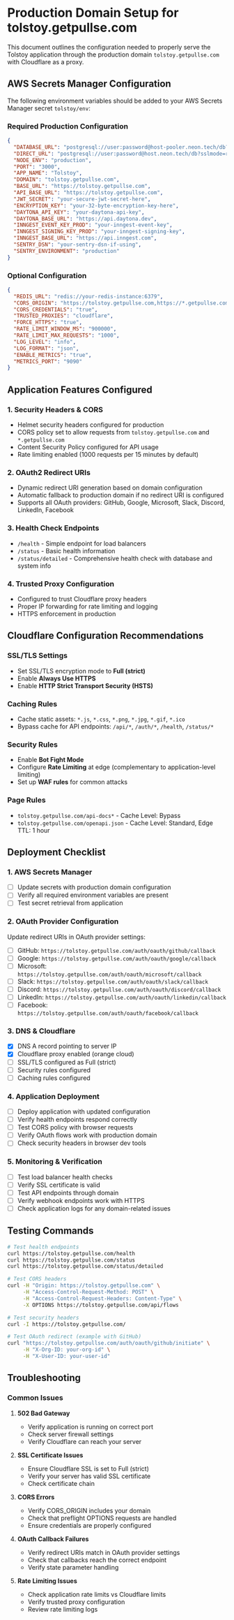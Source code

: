 # Production Domain Setup for tolstoy.getpullse.com

This document outlines the configuration needed to properly serve the Tolstoy application through the production domain `tolstoy.getpullse.com` with Cloudflare as a proxy.

## AWS Secrets Manager Configuration

The following environment variables should be added to your AWS Secrets Manager secret `tolstoy/env`:

### Required Production Configuration

```json
{
  "DATABASE_URL": "postgresql://user:password@host-pooler.neon.tech/db?sslmode=require&channel_binding=require",
  "DIRECT_URL": "postgresql://user:password@host.neon.tech/db?sslmode=require&channel_binding=require",
  "NODE_ENV": "production",
  "PORT": "3000",
  "APP_NAME": "Tolstoy",
  "DOMAIN": "tolstoy.getpullse.com",
  "BASE_URL": "https://tolstoy.getpullse.com",
  "API_BASE_URL": "https://tolstoy.getpullse.com",
  "JWT_SECRET": "your-secure-jwt-secret-here",
  "ENCRYPTION_KEY": "your-32-byte-encryption-key-here",
  "DAYTONA_API_KEY": "your-daytona-api-key",
  "DAYTONA_BASE_URL": "https://api.daytona.dev",
  "INNGEST_EVENT_KEY_PROD": "your-inngest-event-key",
  "INNGEST_SIGNING_KEY_PROD": "your-inngest-signing-key",
  "INNGEST_BASE_URL": "https://api.inngest.com",
  "SENTRY_DSN": "your-sentry-dsn-if-using",
  "SENTRY_ENVIRONMENT": "production"
}
```

### Optional Configuration

```json
{
  "REDIS_URL": "redis://your-redis-instance:6379",
  "CORS_ORIGIN": "https://tolstoy.getpullse.com,https://*.getpullse.com",
  "CORS_CREDENTIALS": "true",
  "TRUSTED_PROXIES": "cloudflare",
  "FORCE_HTTPS": "true",
  "RATE_LIMIT_WINDOW_MS": "900000",
  "RATE_LIMIT_MAX_REQUESTS": "1000",
  "LOG_LEVEL": "info",
  "LOG_FORMAT": "json",
  "ENABLE_METRICS": "true",
  "METRICS_PORT": "9090"
}
```

## Application Features Configured

### 1. Security Headers & CORS
- Helmet security headers configured for production
- CORS policy set to allow requests from `tolstoy.getpullse.com` and `*.getpullse.com`
- Content Security Policy configured for API usage
- Rate limiting enabled (1000 requests per 15 minutes by default)

### 2. OAuth2 Redirect URIs
- Dynamic redirect URI generation based on domain configuration
- Automatic fallback to production domain if no redirect URI is configured
- Supports all OAuth providers: GitHub, Google, Microsoft, Slack, Discord, LinkedIn, Facebook

### 3. Health Check Endpoints
- `/health` - Simple endpoint for load balancers
- `/status` - Basic health information
- `/status/detailed` - Comprehensive health check with database and system info

### 4. Trusted Proxy Configuration
- Configured to trust Cloudflare proxy headers
- Proper IP forwarding for rate limiting and logging
- HTTPS enforcement in production

## Cloudflare Configuration Recommendations

### SSL/TLS Settings
- Set SSL/TLS encryption mode to **Full (strict)**
- Enable **Always Use HTTPS**
- Enable **HTTP Strict Transport Security (HSTS)**

### Caching Rules
- Cache static assets: `*.js`, `*.css`, `*.png`, `*.jpg`, `*.gif`, `*.ico`
- Bypass cache for API endpoints: `/api/*`, `/auth/*`, `/health`, `/status/*`

### Security Rules
- Enable **Bot Fight Mode**
- Configure **Rate Limiting** at edge (complementary to application-level limiting)
- Set up **WAF rules** for common attacks

### Page Rules
- `tolstoy.getpullse.com/api-docs*` - Cache Level: Bypass
- `tolstoy.getpullse.com/openapi.json` - Cache Level: Standard, Edge TTL: 1 hour

## Deployment Checklist

### 1. AWS Secrets Manager
- [ ] Update secrets with production domain configuration
- [ ] Verify all required environment variables are present
- [ ] Test secret retrieval from application

### 2. OAuth Provider Configuration
Update redirect URIs in OAuth provider settings:
- [ ] GitHub: `https://tolstoy.getpullse.com/auth/oauth/github/callback`
- [ ] Google: `https://tolstoy.getpullse.com/auth/oauth/google/callback`
- [ ] Microsoft: `https://tolstoy.getpullse.com/auth/oauth/microsoft/callback`
- [ ] Slack: `https://tolstoy.getpullse.com/auth/oauth/slack/callback`
- [ ] Discord: `https://tolstoy.getpullse.com/auth/oauth/discord/callback`
- [ ] LinkedIn: `https://tolstoy.getpullse.com/auth/oauth/linkedin/callback`
- [ ] Facebook: `https://tolstoy.getpullse.com/auth/oauth/facebook/callback`

### 3. DNS & Cloudflare
- [x] DNS A record pointing to server IP
- [x] Cloudflare proxy enabled (orange cloud)
- [ ] SSL/TLS configured as Full (strict)
- [ ] Security rules configured
- [ ] Caching rules configured

### 4. Application Deployment
- [ ] Deploy application with updated configuration
- [ ] Verify health endpoints respond correctly
- [ ] Test CORS policy with browser requests
- [ ] Verify OAuth flows work with production domain
- [ ] Check security headers in browser dev tools

### 5. Monitoring & Verification
- [ ] Test load balancer health checks
- [ ] Verify SSL certificate is valid
- [ ] Test API endpoints through domain
- [ ] Verify webhook endpoints work with HTTPS
- [ ] Check application logs for any domain-related issues

## Testing Commands

```bash
# Test health endpoints
curl https://tolstoy.getpullse.com/health
curl https://tolstoy.getpullse.com/status
curl https://tolstoy.getpullse.com/status/detailed

# Test CORS headers
curl -H "Origin: https://tolstoy.getpullse.com" \
     -H "Access-Control-Request-Method: POST" \
     -H "Access-Control-Request-Headers: Content-Type" \
     -X OPTIONS https://tolstoy.getpullse.com/api/flows

# Test security headers
curl -I https://tolstoy.getpullse.com/

# Test OAuth redirect (example with GitHub)
curl "https://tolstoy.getpullse.com/auth/oauth/github/initiate" \
     -H "X-Org-ID: your-org-id" \
     -H "X-User-ID: your-user-id"
```

## Troubleshooting

### Common Issues

1. **502 Bad Gateway**
   - Verify application is running on correct port
   - Check server firewall settings
   - Verify Cloudflare can reach your server

2. **SSL Certificate Issues**
   - Ensure Cloudflare SSL is set to Full (strict)
   - Verify your server has valid SSL certificate
   - Check certificate chain

3. **CORS Errors**
   - Verify CORS_ORIGIN includes your domain
   - Check that preflight OPTIONS requests are handled
   - Ensure credentials are properly configured

4. **OAuth Callback Failures**
   - Verify redirect URIs match in OAuth provider settings
   - Check that callbacks reach the correct endpoint
   - Verify state parameter handling

5. **Rate Limiting Issues**
   - Check application rate limits vs Cloudflare limits
   - Verify trusted proxy configuration
   - Review rate limiting logs